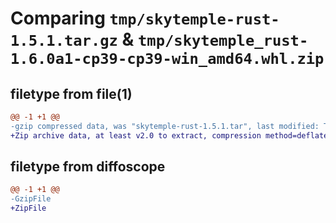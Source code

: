 # Comparing `tmp/skytemple-rust-1.5.1.tar.gz` & `tmp/skytemple_rust-1.6.0a1-cp39-cp39-win_amd64.whl.zip`

## filetype from file(1)

```diff
@@ -1 +1 @@
-gzip compressed data, was "skytemple-rust-1.5.1.tar", last modified: Thu May 18 18:29:58 2023, max compression
+Zip archive data, at least v2.0 to extract, compression method=deflate
```

## filetype from diffoscope

```diff
@@ -1 +1 @@
-GzipFile
+ZipFile
```

